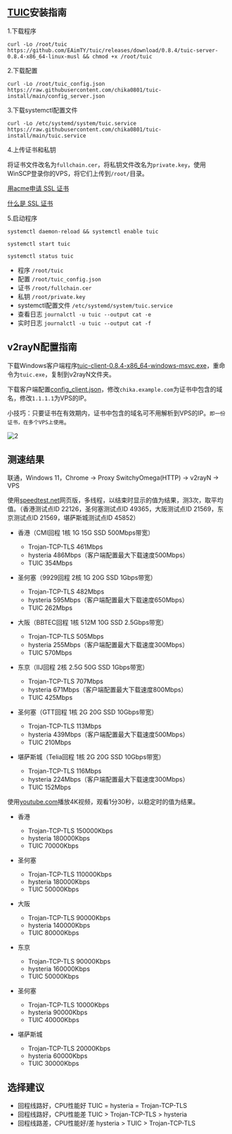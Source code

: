 ## [TUIC](https://github.com/EAimTY/tuic)安装指南

1.下载程序
```
curl -Lo /root/tuic https://github.com/EAimTY/tuic/releases/download/0.8.4/tuic-server-0.8.4-x86_64-linux-musl && chmod +x /root/tuic
```

2.下载配置
```
curl -Lo /root/tuic_config.json https://raw.githubusercontent.com/chika0801/tuic-install/main/config_server.json
```

3.下载systemctl配置文件
```
curl -Lo /etc/systemd/system/tuic.service https://raw.githubusercontent.com/chika0801/tuic-install/main/tuic.service
```

4.上传证书和私钥

将证书文件改名为`fullchain.cer`，将私钥文件改名为`private.key`，使用WinSCP登录你的VPS，将它们上传到`/root/`目录。

[用acme申请 SSL 证书](https://github.com/chika0801/Xray-install#1%E7%94%A8acme%E7%94%B3%E8%AF%B7-ssl-%E8%AF%81%E4%B9%A6)

[什么是 SSL 证书](https://www.kaspersky.com.cn/resource-center/definitions/what-is-a-ssl-certificate)

5.启动程序
```
systemctl daemon-reload && systemctl enable tuic
```

```
systemctl start tuic
```

```
systemctl status tuic
```

- 程序 `/root/tuic`
- 配置 `/root/tuic_config.json`
- 证书 `/root/fullchain.cer`
- 私钥 `/root/private.key`
- systemctl配置文件 `/etc/systemd/system/tuic.service`
- 查看日志 `journalctl -u tuic --output cat -e`
- 实时日志 `journalctl -u tuic --output cat -f`

## v2rayN配置指南

下载Windows客户端程序[tuic-client-0.8.4-x86_64-windows-msvc.exe](https://github.com/EAimTY/tuic/releases/download/0.8.4/tuic-client-0.8.4-x86_64-windows-msvc.exe)，重命令为`tuic.exe`，复制到v2rayN文件夹。

下载客户端配置[config_client.json](https://github.com/chika0801/tuic-install/blob/main/config_client.json)，修改`chika.example.com`为证书中包含的域名，修改`1.1.1.1`为VPS的IP。

小技巧：只要证书在有效期内，证书中包含的域名可不用解析到VPS的IP。`即一份证书，在多个VPS上使用`。

![2](https://user-images.githubusercontent.com/88967758/195763590-f035f90f-f228-4022-b318-770791c63b92.jpg)

## 测速结果

联通，Windows 11，Chrome -> Proxy SwitchyOmega(HTTP) -> v2rayN -> VPS

使用[speedtest.net](https://www.speedtest.net)网页版，多线程，以结束时显示的值为结果，测3次，取平均值。（香港测试点ID 22126，圣何塞测试点ID 49365，大阪测试点ID 21569，东京测试点ID 21569，堪萨斯城测试点ID 45852）

- 香港（CMI回程 1核 1G 15G SSD 500Mbps带宽）
  - Trojan-TCP-TLS 461Mbps
  - hysteria 486Mbps（客户端配置最大下载速度500Mbps）
  - TUIC 354Mbps

- 圣何塞（9929回程 2核 1G 20G SSD 1Gbps带宽）
  - Trojan-TCP-TLS 482Mbps
  - hysteria 595Mbps（客户端配置最大下载速度650Mbps）
  - TUIC 262Mbps

- 大阪（BBTEC回程 1核 512M 10G SSD 2.5Gbps带宽）
  - Trojan-TCP-TLS 505Mbps
  - hysteria 255Mbps（客户端配置最大下载速度300Mbps）
  - TUIC 570Mbps

- 东京（IIJ回程 2核 2.5G 50G SSD 1Gbps带宽）
  - Trojan-TCP-TLS 707Mbps
  - hysteria 671Mbps（客户端配置最大下载速度800Mbps）
  - TUIC 425Mbps

- 圣何塞（GTT回程 1核 2G 20G SSD 10Gbps带宽）
  - Trojan-TCP-TLS 113Mbps
  - hysteria 439Mbps（客户端配置最大下载速度500Mbps）
  - TUIC 210Mbps

- 堪萨斯城（Telia回程 1核 2G 20G SSD 10Gbps带宽）
  - Trojan-TCP-TLS 116Mbps
  - hysteria 224Mbps（客户端配置最大下载速度300Mbps）
  - TUIC 152Mbps

使用[youtube.com](https://www.youtube.com/watch?v=I3o4WW4tD9M)播放4K视频，观看1分30秒，以稳定时的值为结果。

- 香港
  - Trojan-TCP-TLS 150000Kbps
  - hysteria 180000Kbps
  - TUIC 70000Kbps

- 圣何塞
  - Trojan-TCP-TLS 110000Kbps
  - hysteria 180000Kbps
  - TUIC 50000Kbps

- 大阪
  - Trojan-TCP-TLS 90000Kbps
  - hysteria 140000Kbps
  - TUIC 80000Kbps

- 东京
  - Trojan-TCP-TLS 90000Kbps
  - hysteria 160000Kbps
  - TUIC 50000Kbps

- 圣何塞
  - Trojan-TCP-TLS 10000Kbps
  - hysteria 90000Kbps
  - TUIC 40000Kbps

- 堪萨斯城
  - Trojan-TCP-TLS 20000Kbps
  - hysteria 60000Kbps
  - TUIC 30000Kbps

## 选择建议

- 回程线路好，CPU性能好 TUIC = hysteria = Trojan-TCP-TLS
- 回程线路好，CPU性能差 TUIC > Trojan-TCP-TLS > hysteria
- 回程线路差，CPU性能好/差 hysteria > TUIC > Trojan-TCP-TLS
